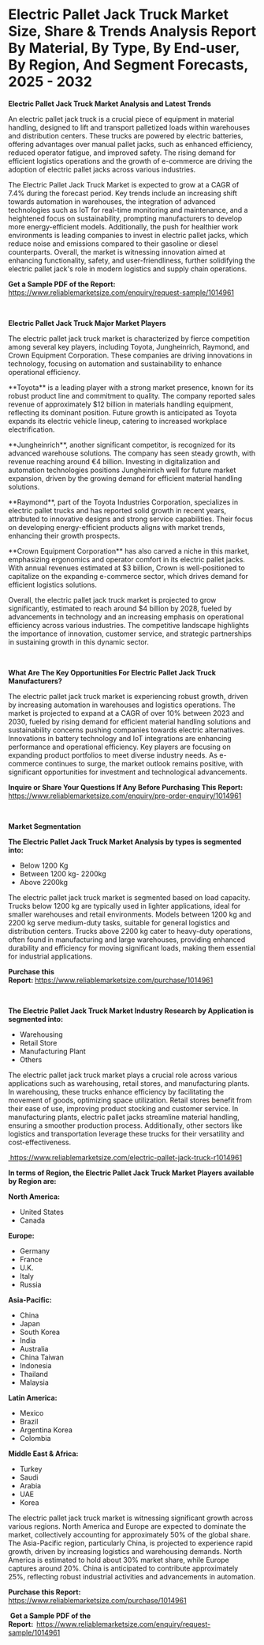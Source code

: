<p><h1>Electric Pallet Jack Truck Market Size, Share & Trends Analysis Report By Material, By Type, By End-user, By Region, And Segment Forecasts, 2025 - 2032</h1></p><p><strong>Electric Pallet Jack Truck Market Analysis and Latest Trends</strong></p>
<p><p>An electric pallet jack truck is a crucial piece of equipment in material handling, designed to lift and transport palletized loads within warehouses and distribution centers. These trucks are powered by electric batteries, offering advantages over manual pallet jacks, such as enhanced efficiency, reduced operator fatigue, and improved safety. The rising demand for efficient logistics operations and the growth of e-commerce are driving the adoption of electric pallet jacks across various industries.</p><p>The Electric Pallet Jack Truck Market is expected to grow at a CAGR of 7.4% during the forecast period. Key trends include an increasing shift towards automation in warehouses, the integration of advanced technologies such as IoT for real-time monitoring and maintenance, and a heightened focus on sustainability, prompting manufacturers to develop more energy-efficient models. Additionally, the push for healthier work environments is leading companies to invest in electric pallet jacks, which reduce noise and emissions compared to their gasoline or diesel counterparts. Overall, the market is witnessing innovation aimed at enhancing functionality, safety, and user-friendliness, further solidifying the electric pallet jack's role in modern logistics and supply chain operations.</p></p>
<p><strong>Get a Sample PDF of the Report:&nbsp;</strong> <a href="https://www.reliablemarketsize.com/enquiry/request-sample/1014961?utm_campaign=3561&utm_medium=2&utm_source=Github&utm_content=ia&utm_term=17042025&utm_id=electric-pallet-jack-truck">https://www.reliablemarketsize.com/enquiry/request-sample/1014961</a></p>
<p>&nbsp;</p>
<p><strong>Electric Pallet Jack Truck Major Market Players</strong></p>
<p><p>The electric pallet jack truck market is characterized by fierce competition among several key players, including Toyota, Jungheinrich, Raymond, and Crown Equipment Corporation. These companies are driving innovations in technology, focusing on automation and sustainability to enhance operational efficiency.</p><p>**Toyota** is a leading player with a strong market presence, known for its robust product line and commitment to quality. The company reported sales revenue of approximately $12 billion in materials handling equipment, reflecting its dominant position. Future growth is anticipated as Toyota expands its electric vehicle lineup, catering to increased workplace electrification.</p><p>**Jungheinrich**, another significant competitor, is recognized for its advanced warehouse solutions. The company has seen steady growth, with revenue reaching around €4 billion. Investing in digitalization and automation technologies positions Jungheinrich well for future market expansion, driven by the growing demand for efficient material handling solutions.</p><p>**Raymond**, part of the Toyota Industries Corporation, specializes in electric pallet trucks and has reported solid growth in recent years, attributed to innovative designs and strong service capabilities. Their focus on developing energy-efficient products aligns with market trends, enhancing their growth prospects.</p><p>**Crown Equipment Corporation** has also carved a niche in this market, emphasizing ergonomics and operator comfort in its electric pallet jacks. With annual revenues estimated at $3 billion, Crown is well-positioned to capitalize on the expanding e-commerce sector, which drives demand for efficient logistics solutions.</p><p>Overall, the electric pallet jack truck market is projected to grow significantly, estimated to reach around $4 billion by 2028, fueled by advancements in technology and an increasing emphasis on operational efficiency across various industries. The competitive landscape highlights the importance of innovation, customer service, and strategic partnerships in sustaining growth in this dynamic sector.</p></p>
<p>&nbsp;</p>
<p><strong>What Are The Key Opportunities For Electric Pallet Jack Truck Manufacturers?</strong></p>
<p><p>The electric pallet jack truck market is experiencing robust growth, driven by increasing automation in warehouses and logistics operations. The market is projected to expand at a CAGR of over 10% between 2023 and 2030, fueled by rising demand for efficient material handling solutions and sustainability concerns pushing companies towards electric alternatives. Innovations in battery technology and IoT integrations are enhancing performance and operational efficiency. Key players are focusing on expanding product portfolios to meet diverse industry needs. As e-commerce continues to surge, the market outlook remains positive, with significant opportunities for investment and technological advancements.</p></p>
<p><strong>Inquire or Share Your Questions If Any Before Purchasing This Report:</strong> <a href="https://www.reliablemarketsize.com/enquiry/pre-order-enquiry/1014961?utm_campaign=3561&utm_medium=2&utm_source=Github&utm_content=ia&utm_term=17042025&utm_id=electric-pallet-jack-truck">https://www.reliablemarketsize.com/enquiry/pre-order-enquiry/1014961</a></p>
<p>&nbsp;</p>
<p><strong>Market Segmentation</strong></p>
<p><strong>The Electric Pallet Jack Truck Market Analysis by types is segmented into:</strong></p>
<p><ul><li>Below 1200 Kg</li><li>Between 1200 kg- 2200kg</li><li>Above 2200kg</li></ul></p>
<p><p>The electric pallet jack truck market is segmented based on load capacity. Trucks below 1200 kg are typically used in lighter applications, ideal for smaller warehouses and retail environments. Models between 1200 kg and 2200 kg serve medium-duty tasks, suitable for general logistics and distribution centers. Trucks above 2200 kg cater to heavy-duty operations, often found in manufacturing and large warehouses, providing enhanced durability and efficiency for moving significant loads, making them essential for industrial applications.</p></p>
<p><strong>Purchase this Report:&nbsp;</strong><a href="https://www.reliablemarketsize.com/purchase/1014961?utm_campaign=3561&utm_medium=2&utm_source=Github&utm_content=ia&utm_term=17042025&utm_id=electric-pallet-jack-truck">https://www.reliablemarketsize.com/purchase/1014961</a></p>
<p>&nbsp;</p>
<p><strong>The Electric Pallet Jack Truck Market Industry Research by Application is segmented into:</strong></p>
<p><ul><li>Warehousing</li><li>Retail Store</li><li>Manufacturing Plant</li><li>Others</li></ul></p>
<p><p>The electric pallet jack truck market plays a crucial role across various applications such as warehousing, retail stores, and manufacturing plants. In warehousing, these trucks enhance efficiency by facilitating the movement of goods, optimizing space utilization. Retail stores benefit from their ease of use, improving product stocking and customer service. In manufacturing plants, electric pallet jacks streamline material handling, ensuring a smoother production process. Additionally, other sectors like logistics and transportation leverage these trucks for their versatility and cost-effectiveness.</p></p>
<p><a href="https://www.reliablemarketsize.com/electric-pallet-jack-truck-r1014961?utm_campaign=3561&utm_medium=2&utm_source=Github&utm_content=ia&utm_term=17042025&utm_id=electric-pallet-jack-truck">&nbsp;https://www.reliablemarketsize.com/electric-pallet-jack-truck-r1014961</a></p>
<p><strong>In terms of Region, the Electric Pallet Jack Truck Market Players available by Region are:</strong></p>
<p>
    <p> <strong> North America: </strong>
        <ul>
            <li>United States</li>
            <li>Canada</li>
        </ul>
        </p> 
    <p> <strong> Europe: </strong>
        <ul>
            <li>Germany</li>
            <li>France</li>
            <li>U.K.</li>
            <li>Italy</li>
            <li>Russia</li>
        </ul>
        </p> 
    <p> <strong> Asia-Pacific: </strong>
        <ul>
            <li>China</li>
            <li>Japan</li>
            <li>South Korea</li>
            <li>India</li>
            <li>Australia</li>
            <li>China Taiwan</li>
            <li>Indonesia</li>
            <li>Thailand</li>
            <li>Malaysia</li>
        </ul>
        </p> 
    <p> <strong> Latin America: </strong>
        <ul>
            <li>Mexico</li>
            <li>Brazil</li>
            <li>Argentina Korea</li>
            <li>Colombia</li>
        </ul>
        </p> 
    <p> <strong> Middle East & Africa: </strong>
        <ul>
            <li>Turkey</li>
            <li>Saudi</li>
            <li>Arabia</li>
            <li>UAE</li>
            <li>Korea</li>
        </ul>
    </p>
    </p>
<p><p>The electric pallet jack truck market is witnessing significant growth across various regions. North America and Europe are expected to dominate the market, collectively accounting for approximately 50% of the global share. The Asia-Pacific region, particularly China, is projected to experience rapid growth, driven by increasing logistics and warehousing demands. North America is estimated to hold about 30% market share, while Europe captures around 20%. China is anticipated to contribute approximately 25%, reflecting robust industrial activities and advancements in automation.</p></p>
<p><strong>Purchase this Report: </strong><a href="https://www.reliablemarketsize.com/purchase/1014961?utm_campaign=3561&utm_medium=2&utm_source=Github&utm_content=ia&utm_term=17042025&utm_id=electric-pallet-jack-truck">https://www.reliablemarketsize.com/purchase/1014961</a></p>
<p>&nbsp;<strong>Get a Sample PDF of the Report:&nbsp;&nbsp;</strong><a href="https://www.reliablemarketsize.com/enquiry/request-sample/1014961?utm_campaign=3561&utm_medium=2&utm_source=Github&utm_content=ia&utm_term=17042025&utm_id=electric-pallet-jack-truck">https://www.reliablemarketsize.com/enquiry/request-sample/1014961</a></p>
<p><strong></strong></p>
<p><p></p><p></p><p></p></p>